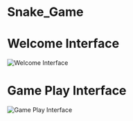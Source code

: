 # Snake_Game

# Welcome Interface
![Welcome Interface](https://github.com/user-attachments/assets/43381af3-6558-4603-89b4-dc54cef83a61)


# Game Play Interface
![Game Play Interface](https://github.com/user-attachments/assets/d29636c6-42c8-455c-8b21-6deec20b496e)


